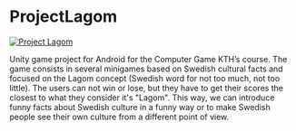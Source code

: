 # ProjectLagom

[![Project Lagom](https://i.imgur.com/RcKxT9b.png)](https://youtu.be/O1awB_KPbAg "Project Lagom")

Unity game project for Android for the Computer Game KTH’s course. The game consists in several minigames based on Swedish cultural facts and focused on the Lagom concept (Swedish word for not too much, not too little).
The users can not win or lose, but they have to get their scores the closest to what they consider it's "Lagom". This way, we can introduce funny facts about Swedish culture in a funny way or to make Swedish people see their own culture from a different point of view.

